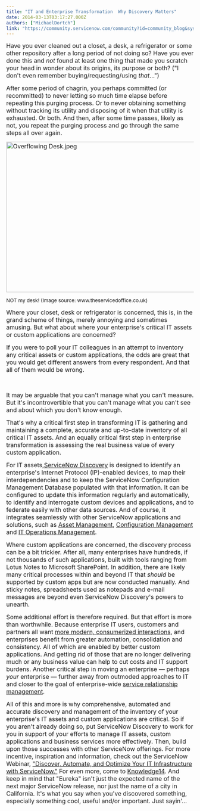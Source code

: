 ```yaml
---
title: "IT and Enterprise Transformation  Why Discovery Matters"
date: 2014-03-13T03:17:27.000Z
authors: ["MichaelDortch"]
link: "https://community.servicenow.com/community?id=community_blog&sys_id=4f4da229dbd0dbc01dcaf3231f961914"
---
```

<p><span style="font-size: 12pt;">Have you ever cleaned out a closet, a desk, a refrigerator or some other repository after a long period of not doing so? Have you ever done this and <em>not</em> found at least one thing that made you scratch your head in wonder about its origins, its purpose or both? ("I don't even remember buying/requesting/using <em>that</em>…") </span></p><p></p><p><span style="font-size: 12pt;">After some period of chagrin, you perhaps committed (or recommitted) to never letting so much time elapse before repeating this purging process. Or to never obtaining something without tracking its utility and disposing of it when that utility is exhausted. Or both. And then, after some time passes, likely as not, you repeat the purging process and go through the same steps all over again. </span></p><p></p><p><span style="font-size: 12pt;"><img   alt="Overflowing Desk.jpeg" class="image-0 jive-image" src="8ed0308adbdc57041dcaf3231f961959.iix" style="height: 404px; width: 620px;"/></span></p><p><span style="font-size: 10pt;">NOT my desk! (Image source: www.theservicedoffice.co.uk)</span></p><p></p><p><span style="font-size: 12pt;">Where your closet, desk or refrigerator is concerned, this is, in the grand scheme of things, merely annoying and sometimes amusing. But what about where your enterprise's critical IT assets or custom applications are concerned? </span></p><p></p><p><span style="font-size: 12pt;">If you were to poll your IT colleagues in an attempt to inventory any critical assets or custom applications, the odds are great that you would get different answers from every respondent. And that all of them would be wrong. </span></p><p><span style="font-size: 12pt;"><br/></span></p><p><span style="font-size: 12pt;">It may be arguable that you can't manage what you can't measure. But it's incontrovertible that you can't manage what you can't see and about which you don't know enough. </span></p><p></p><p><span style="font-size: 12pt;">That's why a critical first step in transforming IT is gathering and maintaining a complete, accurate and up-to-date inventory of all critical IT assets. And an equally critical first step in enterprise transformation is assessing the real business value of every custom application. </span></p><p></p><p><span style="font-size: 12pt;">For IT assets,<a title="k-custom" class="jive-link-custom" href="http://www.servicenow.com/products/discovery.html" target="_blank">ServiceNow Discovery</a> is designed to identify an enterprise's Internet Protocol (IP)-enabled devices, to map their interdependencies and to keep the ServiceNow Configuration Management Database populated with that information. It can be configured to update this information regularly and automatically, to identify and interrogate custom devices and applications, and to federate easily with other data sources. And of course, it integrates seamlessly with other ServiceNow applications and solutions, such as <a title="k-custom" class="jive-link-custom" href="http://www.servicenow.com/products/it-service-automation-applications/asset-management.html" target="_blank">Asset Management</a>, <a title="k-custom" class="jive-link-custom" href="http://www.servicenow.com/products/it-service-automation-applications/configuration-management.html" target="_blank">Configuration Management</a> and <a title="k-custom" class="jive-link-custom" href="http://www.servicenow.com/solutions/it-operations-management.html" target="_blank">IT Operations Management</a>. </span></p><p></p><p><span style="font-size: 12pt;">Where custom applications are concerned, the discovery process can be a bit trickier. After all, many enterprises have hundreds, if not thousands of such applications, built with tools ranging from Lotus Notes to Microsoft SharePoint. In addition, there are likely many critical processes within and beyond IT that <em>should</em> be supported by custom apps but are now conducted manually. And sticky notes, spreadsheets used as notepads and e-mail messages are beyond even ServiceNow Discovery's powers to unearth. </span></p><p></p><p><span style="font-size: 12pt;">Some additional effort is therefore required. But that effort is more than worthwhile. Because enterprise IT users, customers and partners all want <a title="" _jive_internal="true" href="/community/learn/blog/2013/12/19/2623" target="_blank">more modern, consumerized interactions</a>, and enterprises benefit from greater automation, consolidation and consistency. All of which are enabled by better custom applications. And getting rid of those that are no longer delivering much or any business value can help to cut costs and IT support burdens. Another critical step in moving an enterprise — perhaps <em>your</em> enterprise — further away from outmoded approaches to IT and closer to the goal of enterprise-wide <a title="k-custom" class="jive-link-custom" href="http://www.servicenow.com/solutions/service-relationship-management.html" target="_blank">service relationship management</a>. </span></p><p></p><p><span style="font-size: 12pt;">All of this and more is why comprehensive, automated and accurate discovery and management of the inventory of your enterprise's IT assets and custom applications are critical. So if you aren't already doing so, put ServiceNow Discovery to work for you in support of your efforts to manage IT assets, custom applications and business services more effectively. Then, build upon those successes with other ServiceNow offerings. For more incentive, inspiration and information, check out the ServiceNow Webinar, <a title="k-custom" class="jive-link-custom" href="http://info.servicenow.com/LP=2341" target="_blank">"Discover, Automate, and Optimize Your IT Infrastructure with ServiceNow."</a> For even more, come to <a title="k-custom" class="jive-link-custom" href="http://knowledge.servicenow.com/" target="_blank">Knowledge14</a>. And keep in mind that "Eureka" isn't just the expected name of the next major ServiceNow release, nor just the name of a city in California. It's what you say when you've discovered something, especially something cool, useful and/or important. Just sayin'…</span></p>